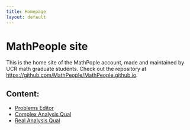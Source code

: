 ```yaml
---
title: Homepage
layout: default
---
```


# MathPeople site

This is the home site of the MathPople account, made and maintained by UCR math graduate students. Check out the repository at <a href="https://github.com/MathPeople/MathPeople.github.io">https://github.com/MathPeople/MathPeople.github.io</a>.

## Content:

- <a href="content/editor.html">Problems Editor</a>
- <a href="content/complex.html">Complex Analysis Qual</a>
- <a href="content/real.html">Real Analysis Qual</a>